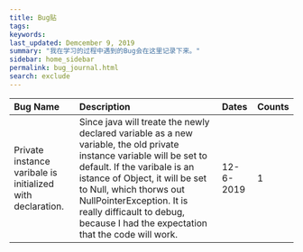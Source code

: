 ```yaml
---
title: Bug贴
tags:
keywords:
last_updated: Demcember 9, 2019
summary: "我在学习的过程中遇到的Bug会在这里记录下来。"
sidebar: home_sidebar
permalink: bug_journal.html
search: exclude
---
```

| Bug Name        | Description           | Dates  | Counts|
|:-------------|:-------------|:----|:---|
| Private instance varibale is initialized with declaration.    | Since java will treate the newly declared variable as a new variable, the old private instance variable will be set to default. If the varibale is an istance of Object, it will be set to Null, which thorws out NullPointerException. It is really difficault to debug, because I had the expectation that the code will work. | 12-6-2019 | 1|
